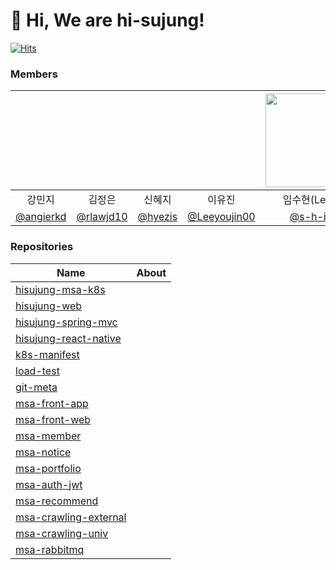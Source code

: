 # 👋 Hi, We are hi-sujung!

[![Hits](https://hits.seeyoufarm.com/api/count/incr/badge.svg?url=https%3A%2F%2Fgithub.com%2Fhi-sujung%2F.github&count_bg=%23BA6BC4&title_bg=%23555555&icon=github.svg&icon_color=%23E7E7E7&title=hits&edge_flat=false)](https://hits.seeyoufarm.com)

### Members
|  |  |  |  | <img src="https://github.com/hi-sujung/.github/assets/100345983/a01f6586-c6a8-467e-93fa-45db48c079d0" width="150"/> |  |
|:---:|:---:|:---:|:---:|:---:|:---:|
| 강민지 | 김정은 | 신혜지 | 이유진 | 임수현(Lead) | 조은재 |
| [@angierkd](https://github.com/angierkd) | [@rlawjd10](https://github.com/rlawjd10) | [@hyezis](https://github.com/hyezis) | [@Leeyoujin00](https://github.com/Leeyoujin00) | [@s-h-im](https://github.com/s-h-im) | [@EunjaeJo](https://github.com/EunjaeJo) |


### Repositories
| Name                                                                          | About |
|-------------------------------------------------------------------------------|-------|
| [hisujung-msa-k8s](https://github.com/hi-sujung/hisujung-msa-k8s)             |       |
| [hisujung-web](https://github.com/hi-sujung/hisujung-web)                     |       |
| [hisujung-spring-mvc](https://github.com/hi-sujung/hisujung-spring-mvc)       |       |
| [hisujung-react-native](https://github.com/hi-sujung/hisujung-react-native)   |       |
| [k8s-manifest](https://github.com/hi-sujung/k8s-manifest)                     |       |
| [load-test](https://github.com/hi-sujung/load-test)                           |       |
| [git-meta](https://github.com/hi-sujung/git-meta)                             |       |
| [msa-front-app](https://github.com/hi-sujung/msa-front-app)                   |       |
| [msa-front-web](https://github.com/hi-sujung/msa-front-web)                   |       |
| [msa-member](https://github.com/hi-sujung/msa-member)                         |       |
| [msa-notice](https://github.com/hi-sujung/msa-notice)                         |       |
| [msa-portfolio](https://github.com/hi-sujung/msa-portfolio)                   |       |
| [msa-auth-jwt](https://github.com/hi-sujung/msa-auth-jwt)                     |       |
| [msa-recommend](https://github.com/hi-sujung/msa-recommend)                   |       |
| [msa-crawling-external](https://github.com/hi-sujung/msa-crawling-external)   |       |
| [msa-crawling-univ](https://github.com/hi-sujung/msa-crawling-univ)           |       |
| [msa-rabbitmq](https://github.com/hi-sujung/msa-rabbitmq)                     |       |




